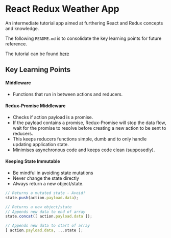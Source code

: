 # React Redux Weather App

An intermediate tutorial app aimed at furthering React and Redux concepts and knowledge.

The following `README.md` is to consolidate the key learning points for future reference.

The tutorial can be found [here](https://www.udemy.com/react-redux/)

## Key Learning Points
#### Middleware
- Functions that run in between actions and reducers.

#### Redux-Promise Middleware
- Checks if action payload is a promise.
- If the payload contains a promise, Redux-Promise will stop the data flow, wait for the promise to resolve before creating a new action to be sent to reducers.
- This keeps reducers functions simple, dumb and to only handle updating application state.
- Minimises asynchronous code and keeps code clean (supposedly).

#### Keeping State Immutable
- Be mindful in avoiding state mutations
- Never change the state directly
- Always return a new object/state.

```js
// Returns a mutated state - Avoid!
state.push(action.payload.data);

// Returns a new object/state
// Appends new data to end of array
state.concat([ action.payload.data ]);

// Appends new data to start of array
[ action.payload.data, ...state ];
```
